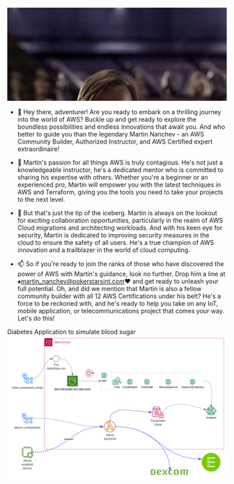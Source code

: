 ![](/MeagerHardtofindAlbertosaurus-size_restricted.gif) 
- 👀 Hey there, adventurer! Are you ready to embark on a thrilling journey into the world of AWS? Buckle up and get ready to explore the boundless possibilities and endless innovations that await you. And who better to guide you than the legendary Martin Nanchev - an AWS Community Builder, Authorized Instructor, and AWS Certified expert extraordinaire!

- 🌱 Martin's passion for all things AWS is truly contagious. He's not just a knowledgeable instructor, he's a dedicated mentor who is committed to sharing his expertise with others. Whether you're a beginner or an experienced pro, Martin will empower you with the latest techniques in AWS and Terraform, giving you the tools you need to take your projects to the next level.

- 💞️ But that's just the tip of the iceberg. Martin is always on the lookout for exciting collaboration opportunities, particularly in the realm of AWS Cloud migrations and architecting workloads. And with his keen eye for security, Martin is dedicated to improving security measures in the cloud to ensure the safety of all users. He's a true champion of AWS innovation and a trailblazer in the world of cloud computing.

- 📫 So if you're ready to join the ranks of those who have discovered the power of AWS with Martin's guidance, look no further. Drop him a line at ♠martin_nanchev@pokerstarsint.com♥ and get ready to unleash your full potential. Oh, and did we mention that Martin is also a fellow community builder with all 12 AWS Certifications under his belt? He's a force to be reckoned with, and he's ready to help you take on any IoT, mobile application, or telecommunications project that comes your way. Let's do this!


<!---
martinnanchev/martinnanchev is a ✨ special ✨ repository because its `README.md` (this file) appears on your GitHub profile.
You can click the Preview link to take a look at your changes.
--->
Diabetes Application to simulate blood sugar
![Simulate blood glucose](./MLOps.svg)
